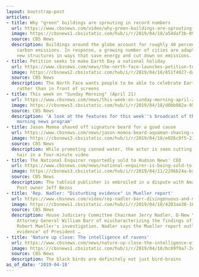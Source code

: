 ```yaml
---
layout: bootstrap-post
articles:
- title: Why "green" buildings are sprouting in record numbers
  url: https://www.cbsnews.com/video/why-green-buildings-are-sprouting-in-record-numbers/
  image: https://cbsnews1.cbsistatic.com/hub/i/r/2019/04/18/a54daf3b-0999-4095-971a-ff6e7f11cc75/thumbnail/1200x630/b67b8b097bfeb6d76a2daeebf4aab29f/greenbuildings-1832972-640x360.jpg
  source: CBS News
  description: Buildings around the globe account for roughly 40 percent of the world's
    carbon emissions. In response, a growing number of cities are adapting old and
    new structures in ways that save energy and cut down on emissions.
- title: Petition seeks to make Earth Day a national holiday
  url: https://www.cbsnews.com/news/the-north-face-launches-petition-to-make-earth-day-a-national-holiday/
  image: https://cbsnews2.cbsistatic.com/hub/i/r/2019/04/18/851f4927-da49-4e49-b1f9-a8e83252520b/thumbnail/1200x630g3/7ff6ab4f3dc28862fdb71f4773cbaa21/051116-activity-hero-climbing-d.jpg
  source: CBS News
  description: The North Face wants people to be able to celebrate Earth Day outside,
    rather than in front of screens
- title: This week on "Sunday Morning" (April 21)
  url: https://www.cbsnews.com/news/this-week-on-sunday-morning-april-21/
  image: https://cbsnews3.cbsistatic.com/hub/i/r/2019/04/18/d0bb082a-958c-45ca-b3ef-e66dff448d07/thumbnail/1200x630/9eed3de3af99b94423279601478912f2/david-esterly-wood-carving-of-botanicals-660.jpg
  source: CBS News
  description: 'A look at the features for this week''s broadcast of the #1 Sunday
    morning news program'
- title: Jason Momoa shaved off signature beard for a good cause
  url: https://www.cbsnews.com/news/jason-momoa-beard-aquaman-shaving-canned-water-game-of-thrones-2019-04-18/
  image: https://cbsnews3.cbsistatic.com/hub/i/r/2019/04/18/e026c9f5-21eb-4482-ad20-7fa2d36eb080/thumbnail/1200x630/955dff510b4249c7647089194097d40f/gettyimages-1134756650.jpg
  source: CBS News
  description: While promoting canned water, the actor is seen cutting off his facial
    hair in a four-minute video
- title: The National Enquirer reportedly sold to Hudson News' CEO
  url: https://www.cbsnews.com/news/national-enquirer-is-being-sold-to-hudson-news-ceo-james-cohen/
  image: https://cbsnews3.cbsistatic.com/hub/i/r/2019/04/11/2296b24a-ba9a-4360-be9e-d985757ec7b4/thumbnail/1200x630/8b716b40352bfbf31a05398e2d285059/gettyimages-1095416766.jpg
  source: CBS News
  description: The tabloid publisher is embroiled in a dispute with Amazon and Washington
    Post owner Jeff Bezos
- title: 'Rep. Nadler: "Disturbing evidence" in Mueller report'
  url: https://www.cbsnews.com/video/rep-nadler-barr-disingenuous-and-misleading-about-mueller-report/
  image: https://cbsnews1.cbsistatic.com/hub/i/r/2019/04/18/4203aa38-10f6-45d3-8f2a-529ef1a5f96d/thumbnail/1200x630/f2817deabff8acb853149b10df7674ea/cbsn-fusion-rep-nadler-barr-disingenuous-and-misleading-about-mueller-report-thumbnail-1832962-640x360.jpg
  source: CBS News
  description: House Judiciary Committee Chairman Jerry Nadler, D-New York, accused
    Attorney General William Barr of mischaracterizing the findings of special counsel
    Robert Mueller's investigation. Nadler says the Mueller report outlines "disturbing
    evidence" of President …
- title: 'Nature up close: The intelligence of ravens'
  url: https://www.cbsnews.com/news/nature-up-close-the-intelligence-of-ravens/
  image: https://cbsnews1.cbsistatic.com/hub/i/r/2019/04/18/bc09f9a7-2cfc-4394-b8f4-ea02921a2d9e/thumbnail/1200x630/ef940751612dfa96f22e52d1ce53924e/raven-head-yellowstone-picnic-area-verne-lehmberg-promo.jpg
  source: CBS News
  description: The black birds are definitely not just bird-brains
as_of_date: '2019-04-18'
---
```



